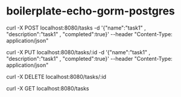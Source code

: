 # boilerplate-echo-gorm-postgres

curl -X POST localhost:8080/tasks    -d '{"name":"task1" , "description":"task1" , "completed":true}'   --header "Content-Type: application/json"



curl -X PUT localhost:8080/tasks/:id -d '{"name":"task1" , "description":"task1" , "completed":true}'   --header "Content-Type: application/json"


curl -X DELETE localhost:8080/tasks/:id


curl -X GET localhost:8080/tasks
